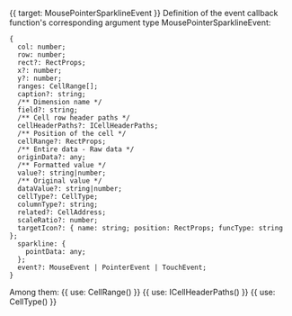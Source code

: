 {{ target: MousePointerSparklineEvent }}
Definition of the event callback function's corresponding argument type MousePointerSparklineEvent:

```
{
  col: number;
  row: number;
  rect?: RectProps;
  x?: number;
  y?: number;
  ranges: CellRange[];
  caption?: string;
  /** Dimension name */
  field?: string;
  /** Cell row header paths */
  cellHeaderPaths?: ICellHeaderPaths;
  /** Position of the cell */
  cellRange?: RectProps;
  /** Entire data - Raw data */
  originData?: any;
  /** Formatted value */
  value?: string|number;
  /** Original value */
  dataValue?: string|number;
  cellType?: CellType;
  columnType?: string;
  related?: CellAddress;
  scaleRatio?: number;
  targetIcon?: { name: string; position: RectProps; funcType: string };
  sparkline: {
    pointData: any;
  };
  event?: MouseEvent | PointerEvent | TouchEvent;
}

```

Among them:
{{ use: CellRange() }}
{{ use: ICellHeaderPaths() }}
{{ use: CellType() }}
